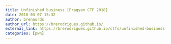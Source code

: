 ```yaml
---
title: Unfinished business [Pragyan CTF 2018]
date: 2018-03-07 15:32
author: brennords
author_url: https://brerodrigues.github.io/
external_link: https://brerodrigues.github.io/ctfs/unfinished-business-pragyan-ctf-2018-write-up
categories: [pwn]
---
```

